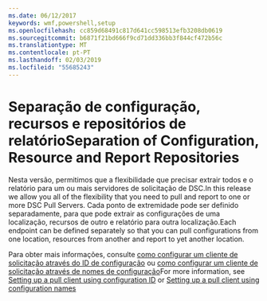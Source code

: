 ```yaml
---
ms.date: 06/12/2017
keywords: wmf,powershell,setup
ms.openlocfilehash: cc859d68491c817d641cc598513efb3208db0619
ms.sourcegitcommit: b6871f21bd666f9cd71dd336bb3f844cf472b56c
ms.translationtype: MT
ms.contentlocale: pt-PT
ms.lasthandoff: 02/03/2019
ms.locfileid: "55685243"
---
```

# <a name="separation-of-configuration-resource-and-report-repositories"></a><span data-ttu-id="00f11-102">Separação de configuração, recursos e repositórios de relatório</span><span class="sxs-lookup"><span data-stu-id="00f11-102">Separation of Configuration, Resource and Report Repositories</span></span>

<span data-ttu-id="00f11-103">Nesta versão, permitimos que a flexibilidade que precisar extrair todos e o relatório para um ou mais servidores de solicitação de DSC.</span><span class="sxs-lookup"><span data-stu-id="00f11-103">In this release we allow you all of the flexibility that you need to pull and report to one or more DSC Pull Servers.</span></span> <span data-ttu-id="00f11-104">Cada ponto de extremidade pode ser definido separadamente, para que pode extrair as configurações de uma localização, recursos de outro e relatório para outra localização.</span><span class="sxs-lookup"><span data-stu-id="00f11-104">Each endpoint can be defined separately so that you can pull configurations from one location, resources from another and report to yet another location.</span></span>

<span data-ttu-id="00f11-105">Para obter mais informações, consulte [como configurar um cliente de solicitação através do ID de configuração](https://msdn.microsoft.com/powershell/dsc/pullclientconfigid) ou [como configurar um cliente de solicitação através de nomes de configuração](https://msdn.microsoft.com/powershell/dsc/pullclientconfignames)</span><span class="sxs-lookup"><span data-stu-id="00f11-105">For more information, see [Setting up a pull client using configuration ID](https://msdn.microsoft.com/powershell/dsc/pullclientconfigid) or [Setting up a pull client using configuration names](https://msdn.microsoft.com/powershell/dsc/pullclientconfignames)</span></span>
